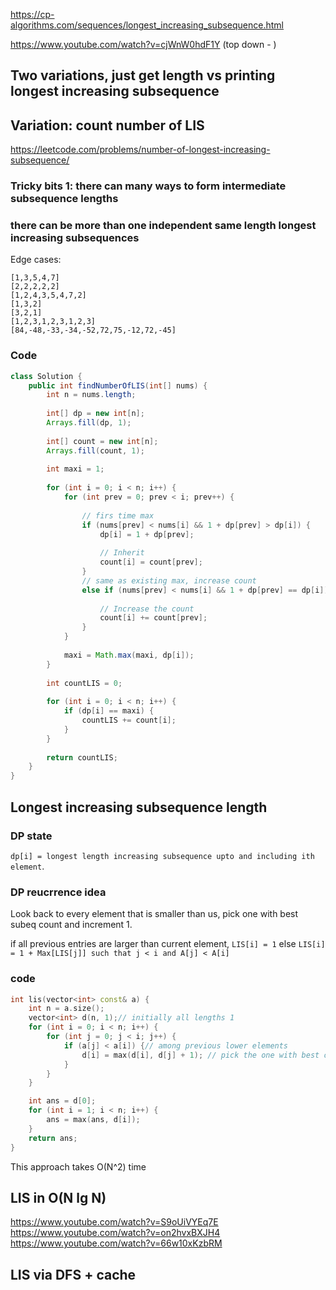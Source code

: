 
https://cp-algorithms.com/sequences/longest_increasing_subsequence.html

https://www.youtube.com/watch?v=cjWnW0hdF1Y (top down - )

## Two variations, just get length vs printing longest increasing subsequence

## Variation: count number of LIS 

https://leetcode.com/problems/number-of-longest-increasing-subsequence/

### Tricky bits 1: there can many ways to form intermediate subsequence lengths

### there can be more than one independent same length longest increasing subsequences

Edge cases:
```
[1,3,5,4,7]
[2,2,2,2,2]
[1,2,4,3,5,4,7,2]
[1,3,2]
[3,2,1]
[1,2,3,1,2,3,1,2,3]
[84,-48,-33,-34,-52,72,75,-12,72,-45]
```

### Code

```java
class Solution {
    public int findNumberOfLIS(int[] nums) {
        int n = nums.length;
        
        int[] dp = new int[n];
        Arrays.fill(dp, 1);
        
        int[] count = new int[n];
        Arrays.fill(count, 1);
        
        int maxi = 1;
        
        for (int i = 0; i < n; i++) {
            for (int prev = 0; prev < i; prev++) {
                
                // firs time max
                if (nums[prev] < nums[i] && 1 + dp[prev] > dp[i]) {
                    dp[i] = 1 + dp[prev];
                    
                    // Inherit
                    count[i] = count[prev];
                }
                // same as existing max, increase count
                else if (nums[prev] < nums[i] && 1 + dp[prev] == dp[i]) {
                    
                    // Increase the count
                    count[i] += count[prev];
                }
            }
            
            maxi = Math.max(maxi, dp[i]);
        }
        
        int countLIS = 0;
        
        for (int i = 0; i < n; i++) {
            if (dp[i] == maxi) {
                countLIS += count[i];
            }
        }
        
        return countLIS;
    }
}
```

## Longest increasing subsequence length

### DP state

`dp[i] = longest length increasing subsequence upto and including ith element`.

### DP reucrrence idea

Look back to every element that is smaller than us, 
pick one with best subeq count and increment 1.


if all previous entries are larger than current element, `LIS[i] = 1`
else `LIS[i] = 1 + Max[LIS[j]] such that j < i and A[j] < A[i]`

### code

```cpp
int lis(vector<int> const& a) {
    int n = a.size();
    vector<int> d(n, 1);// initially all lengths 1
    for (int i = 0; i < n; i++) {
        for (int j = 0; j < i; j++) {
            if (a[j] < a[i]) {// among previous lower elements
                d[i] = max(d[i], d[j] + 1); // pick the one with best outcome
            }
        }
    }

    int ans = d[0];
    for (int i = 1; i < n; i++) {
        ans = max(ans, d[i]);
    }
    return ans;
}
```

This approach takes O(N^2) time

## LIS in O(N lg N)

https://www.youtube.com/watch?v=S9oUiVYEq7E
https://www.youtube.com/watch?v=on2hvxBXJH4
https://www.youtube.com/watch?v=66w10xKzbRM

## LIS via DFS + cache

